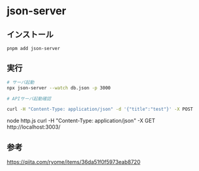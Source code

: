 # json-server



## インストール

`pnpm add json-server`



## 実行

```bash
# サーバ起動
npx json-server --watch db.json -p 3000

# APIサーバ起動確認

curl -H "Content-Type: application/json" -d '{"title":"test"}' -X POST http://localhost:3000/posts
```

node http.js 
curl -H "Content-Type: application/json" -X GET http://localhost:3003/



## 参考

https://qiita.com/ryome/items/36da51f0f5973eab8720








